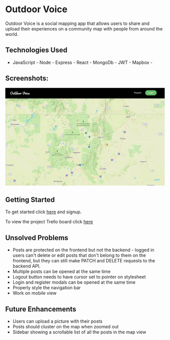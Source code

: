 # Outdoor Voice

Outdoor Voice is a social mapping app that allows users to share and upload their experiences on a community map with people from around the world.

## Technologies Used

- JavaScript - Node - Express - React - MongoDb - JWT - Mapbox -

## Screenshots:

![Screenshot](./screenshots/main.png "App screenshot")

## Getting Started

To get started click [here](https://main--comforting-cucurucho-b43466.netlify.app/) and signup.

To view the project Trello board click [here](https://trello.com/invite/b/Hr2iWZoZ/a4e768bc26ffaa77d5273966efc852d0/project-management)

## Unsolved Problems

- Posts are protected on the frontend but not the backend - logged in users can't delete or edit posts that don't belong to them on the frontend, but they can still make PATCH and DELETE requests to the backend API.
- Multiple posts can be opened at the same time
- Logout button needs to have cursor set to pointer on stylesheet
- Login and register modals can be opened at the same time
- Properly style the navigation bar
- Work on mobile view

## Future Enhancements

- Users can upload a picture with their posts
- Posts should cluster on the map when zoomed out
- Sidebar showing a scrollable list of all the posts in the map view
